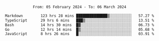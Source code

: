 <div align="center">
<p style="text-align: center;">
<!--START_SECTION:waka-->

```txt
From: 05 February 2024 - To: 06 March 2024

Markdown        123 hrs 28 mins ██████████████▒░░░░░░░░░░   57.27 %
TypeScript      29 hrs 6 mins   ███▒░░░░░░░░░░░░░░░░░░░░░   13.51 %
Bash            14 hrs 30 mins  █▓░░░░░░░░░░░░░░░░░░░░░░░   06.73 %
Go              12 hrs 14 mins  █▒░░░░░░░░░░░░░░░░░░░░░░░   05.68 %
JavaScript      8 hrs 26 mins   █░░░░░░░░░░░░░░░░░░░░░░░░   03.91 %
```

<!--END_SECTION:waka-->
</p>
</div>
